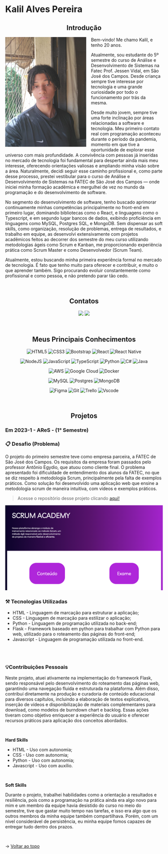 # Kalil Alves Pereira
<span id="topo"></span> 

<span id='introducao'>

<h2 align='center'> Introdução </h2>
   <img src="media/kalil.jpg"  height="350" align="left" style="margin-right: 15px; margin-bottom: 10px;"/>
  <p style="text-align: justify;">

  Bem-vindo! Me chamo Kalil, e tenho 20 anos.

Atualmente, sou estudante do 5º semestre do curso de Análise e Desenvolvimento de Sistemas na Fatec Prof. Jessen Vidal, em São José dos Campos. Desde criança sempre tive interesse por tecnologia e uma grande curiosidade por todo o funcionamento por trás da mesma.

Desde muito jovem, sempre tive uma forte inclinação por áreas relacionadas a software e tecnologia. Meu primeiro contato real com programação aconteceu durante o período da pandemia, momento em que tive a oportunidade de explorar esse universo com mais profundidade. A convivência com pessoas já inseridas no mercado de tecnologia foi fundamental para despertar ainda mais meu interesse, oferecendo orientações valiosas e ampliando minha visão sobre a área. Naturalmente, decidi seguir esse caminho profissional e, como parte desse processo, prestei vestibular para o curso de Análise e Desenvolvimento de Sistemas na FATEC de São José dos Campos — onde iniciei minha formação acadêmica e mergulhei de vez no mundo da programação e do desenvolvimento de software.

No segmento do desenvolvimento de software, tenho buscado aprimorar continuamente minhas competências principalmente no front-end em primeiro lugar, dominando bibliotecas como o React, e linguagens como o Typescript, e em segundo lugar bancos de dados, exibindo proficiência em linguagens como MySQL, Postgres SQL, e MongoDB. Sem dispensar as soft skills, como organização, resolução de problemas, entrega de resultados, e trabalho em equipe, as desenvolvi extensivamente com projetos acadêmicos feitos ao decorrer dos semestre do meu curso utilizando metodologias ágeis como Scrum e Kanban, me proporcionando experiência prática como Scrum Master e como Desenvolvedor (Scrum Team).

Atualmente, estou buscando minha primeira experiência formal no mercado de tecnologia. É fato que tenho muito para oferecer e contribuir, e muito o que aprender também. Sigo procurando evoluir constantemente como profissional e como pessoa, e não pretendo parar tão cedo.

   </p>
</div>

<br>

<div align="center">
  
<span id='contatos'>

<h2 align='center'> Contatos </h2>

<a href = "https://www.linkedin.com/in/kalil-pereira/" target="_blank"><img src="https://img.shields.io/badge/-LinkedIn-%230077B5?style=for-the-badge&logo=linkedin&logoColor=white" target="_blank"></a> 
<a href = "https://github.com/kalil004" ><img src="https://img.shields.io/badge/github-%23121011.svg?style=for-the-badge&logo=github&logoColor=white" target="_blank"></a>

<br>

<h2 align='center'>Meus Principais Conhecimentos </h2>


![HTML5](https://img.shields.io/badge/html5-%23E34F26.svg?style=for-the-badge&logo=html5&logoColor=white)
![CSS3](https://img.shields.io/badge/css3-%231572B6.svg?style=for-the-badge&logo=css3&logoColor=white)
![Bootstrap](https://img.shields.io/badge/Bootstrap-563D7C?style=for-the-badge&logo=bootstrap&logoColor=white)
![React](https://img.shields.io/badge/React-20232A?style=for-the-badge&logo=react&logoColor=61DAFB)
![React Native](https://img.shields.io/badge/react_native-%2320232a.svg?style=for-the-badge&logo=react&logoColor=%2361DAFB)

![NodeJS](https://img.shields.io/badge/node.js-6DA55F?style=for-the-badge&logo=node.js&logoColor=white)
![JavaScript](https://img.shields.io/badge/JavaScript-F7DF1E?style=for-the-badge&logo=javascript&logoColor=black)
![TypeScript](https://img.shields.io/badge/TypeScript-007ACC?style=for-the-badge&logo=typescript&logoColor=white)
![Python](https://img.shields.io/badge/Python-14354C?style=for-the-badge&logo=python&logoColor=white)
![C#](https://img.shields.io/badge/C%23-239120?style=for-the-badge&logo=c-sharp&logoColor=white)
![Java](https://img.shields.io/badge/java-%23ED8B00.svg?style=for-the-badge&logo=openjdk&logoColor=white)

![AWS](https://img.shields.io/badge/AWS-000.svg?style=for-the-badge&logo=amazon-aws&logoColor=white)
![Google Cloud](https://img.shields.io/badge/GoogleCloud-%234285F4.svg?style=for-the-badge&logo=google-cloud&logoColor=white)
![Docker](https://img.shields.io/badge/docker-%230db7ed.svg?style=for-the-badge&logo=docker&logoColor=white)

![MySQL](https://img.shields.io/badge/MySQL-005C84?style=for-the-badge&logo=mysql&logoColor=white)
![Postgres](https://img.shields.io/badge/postgres-%23316192.svg?style=for-the-badge&logo=postgresql&logoColor=white)
![MongoDB](https://img.shields.io/badge/MongoDB-%234ea94b.svg?style=for-the-badge&logo=mongodb&logoColor=white)

![Figma](https://img.shields.io/badge/figma-%23F24E1E.svg?style=for-the-badge&logo=figma&logoColor=white)
![Git](https://img.shields.io/badge/GIT-E44C30?style=for-the-badge&logo=git&logoColor=white)
![Trello](https://img.shields.io/badge/Trello-%23026AA7.svg?style=for-the-badge&logo=Trello&logoColor=white)
![Vscode](https://img.shields.io/badge/Vscode-007ACC?style=for-the-badge&logo=visual-studio-code&logoColor=white)

<br>

## Projetos
</div>

<span id='1'>

### Em 2023-1 - AReS - (1° Semestre)

### 📋 Desafio (Problema)

O projeto do primeiro semestre teve como empresa parceira, a FATEC de São José dos Campos. Os requisitos da empresa foram passados pelo professor Antônio Egydio, que atuou como cliente final. O problema apresentado foi dificuldade de entendimento dos alunos da FATEC, no que se diz respeito à metodologia Scrum, principalmente pela falta de exemplos práticos. Como solução foi desenvolvido uma aplicação web que ensine a metodologia scrum de maneira intuitiva, com vídeos e exemplos práticos.

> Acesse o repositório desse projeto clicando <a href="https://github.com/Sandro-Pimentel/AReS" target="_blank">aqui!</a>

<img src="media/AReS.png"/>


### ⚒️ Tecnologias Utilizadas

- HTML - Linguagem de marcação para estruturar a aplicação;
- CSS - Linguagem de marcação para estilizar o aplicação;
- Python - Linguagem de programação utilizada no back-end;
- Flask - Framework baseado em python para trabalhar com Python para web, utilizado para o roteamento das páginas do front-end;
- Javascript - Linguagem de programação utilizada no front-end.

<br>

<h1></h1>

### 💡Contribuições Pessoais

Neste projeto, atuei ativamente na implementação do framework Flask, sendo responsável pelo desenvolvimento do roteamento das páginas web, garantindo uma navegação fluida e estruturada na plataforma. Além disso, contribuí diretamente na produção e curadoria de conteúdo educacional para diversos capítulos, incluindo a elaboração de textos explicativos, inserção de vídeos e disponibilização de materiais complementares para download, como modelos de burndown chart e backlog. Essas ações tiveram como objetivo enriquecer a experiência do usuário e oferecer recursos práticos para aplicação dos conceitos abordados.


<br>

<b>Hard Skills</b>

- HTML - Uso com autonomia;
- CSS - Uso com autonomia;
- Python - Uso com autonomia;
- Javascript - Uso com auxílio.

<br>

<b>Soft Skills</b>

Durante o projeto, trabalhei habilidades como a orientação a resultados e resiliência, pois como a programação na prática ainda era algo novo para mim e um membro da equipe havia desistido do curso no meio do semestre, tive que gastar muito tempo nas tarefas, e isso era algo que os outros membros da minha equipe também compartilhava. Porém, com um nível considerável de persistência, eu minha equipe fomos capazes de entregar tudo dentro dos prazos.

<br/>

</div>


→ [Voltar ao topo](#topo)
